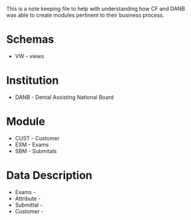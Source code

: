 This is a note keeping file to help with understanding how CF and DANB was able to create modules pertinent to their business process.



# Schemas

- VW - views



# Institution

- DANB - Dental Assisting National Board


# Module

- CUST - Customer
- EXM - Exams
- SBM - Submitals


# Data Description

- Exams -
- Attribute -
- Submittal -
- Customer -
